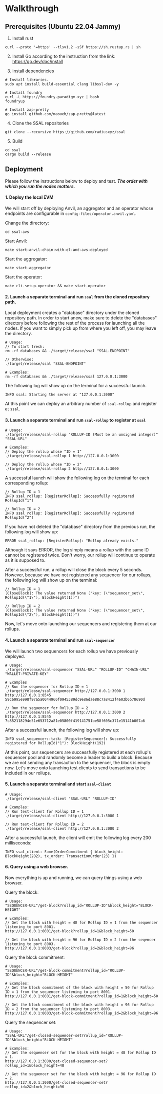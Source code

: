 # Walkthrough

## Prerequisites (Ubuntu 22.04 Jammy)
1. Install rust
```
curl --proto '=https' --tlsv1.2 -sSf https://sh.rustup.rs | sh
```
2. Install Go according to the instruction from the link: https://go.dev/doc/install

3. Install dependencies
```
# Install libraries.
sudo apt install build-essential clang libssl-dev -y

# Install foundry
curl -L https://foundry.paradigm.xyz | bash
foundryup

# Install zap-pretty
go install github.com/maoueh/zap-pretty@latest
```

4. Clone the SSAL repositories
```
git clone --recursive https://github.com/radiusxyz/ssal
```

5. Build
```
cd ssal
cargo build --release
```

## Deployment
Please follow the instructions below to deploy and test. ***The order with which you run the nodes matters.***

#### 1. Deploy the local EVM
We will start off by deploying Anvil, an aggregator and an operator whose endpoints are configurable in `config-files/operator.anvil.yaml`.

Change the directory:
```
cd ssal-avs
```

Start Anvil:
```
make start-anvil-chain-with-el-and-avs-deployed
```

Start the aggregator:
```
make start-aggregator
```

Start the operator:
```
make cli-setup-operator && make start-operator
```

#### 2. Launch a separate terminal and run `ssal` from the cloned repository path.
Local deployment creates a "database" directory under the cloned repository path. In order to start anew, make sure to delete the "databases" directory before following the rest of the process for launching all the nodes. If you want to simply pick up from where you left off, you may leave the directory.
```
# Usage:
// To start fresh:
rm -rf databases && ./target/release/ssal "SSAL-ENDPOINT"

// Otherwise:
./target/release/ssal "SSAL-ENDPOINT"

# Examples:
rm -rf databases && ./target/release/ssal 127.0.0.1:3000
```
The following log will show up on the terminal for a successful launch.
```
INFO ssal: Starting the server at "127.0.0.1:3000"
```
At this point we can deploy an arbitrary number of `ssal-rollup` and register at `ssal`.

#### 3. Launch a separate terminal and run `ssal-rollup` to register at `ssal`
```
# Usage:
./target/release/ssal-rollup "ROLLUP-ID (Must be an unsigned integer)" "SSAL-URL"

# Examples:
// Deploy the rollup whose "ID = 1"
./target/release/ssal-rollup 1 http://127.0.0.1:3000

// Deploy the rollup whose "ID = 2"
./target/release/ssal-rollup 2 http://127.0.0.1:3000
```

A successful launch will show the following log on the terminal for each corresponding rollup:
```
// Rollup ID = 1
INFO ssal_rollup: [RegisterRollup]: Successfully registered RollupId("1")

// Rollup ID = 2
INFO ssal_rollup: [RegisterRollup]: Successfully registered RollupId("2")
```

If you have not deleted the "database" directory from the previous run, the following log will show up:
```
ERROR ssal_rollup: [RegisterRollup]: "Rollup already exists."
```
Although it says ERROR, the log simply means a rollup with the same ID cannot be registered twice. Don't worry, our rollup will continue to operate as it is supposed to.

After a successful run, a rollup will close the block every 5 seconds. However, because we have not registered any sequencer for our rollups, the following log will show up on the terminal:
```
// Rollup ID = 1
[CloseBlock]: The value returned None ("key: (\"sequencer_set\", RollupId(\"1\"), BlockHeight(1))")

// Rollup ID = 2
[CloseBlock]: The value returned None ("key: (\"sequencer_set\", RollupId(\"2\"), BlockHeight(1))")
```

Now, let's move onto launching our sequencers and registering them at our rollups.

#### 4. Launch a separate terminal and run `ssal-sequencer` 
We will launch two sequencers for each rollup we have previously deployed.
```
# Usage:
./target/release/ssal-sequencer "SSAL-URL" "ROLLUP-ID" "CHAIN-URL" "WALLET-PRIVATE-KEY"

# Examples
// Run the sequencer for Rollup ID = 1
./target/release/ssal-sequencer http://127.0.0.1:3000 1 http://127.0.0.1:8545 59c6995e998f97a5a0044966f0945389dc9e86dae88c7a8412f4603b6b78690d

// Run the sequencer for Rollup ID = 2
./target/release/ssal-sequencer http://127.0.0.1:3000 2 http://127.0.0.1:8545 7c852118294e51e653712a81e05800f419141751be58f605c371e15141b007a6
```

After a successful launch, the following log will show up:
```
INFO ssal_sequencer::task: [RegisterSequencer]: Successfully registered for RollupId("1"): BlockHeight(192)
```

At this point, our sequencers are successfully registered at each rollup's sequencer pool and randomly become a leader to build a block. Because we are not sending any transaction to the sequencer, the block is empty now. Let's move onto launching test clients to send transactions to be included in our rollups.

#### 5. Launch a separate terminal and start `ssal-client`
```
# Usage:
./target/release/ssal-client "SSAL-URL" "ROLLUP-ID"

# Examples:
// Run test-client for Rollup ID = 1
./target/release/ssal-client http://127.0.0.1:3000 1

// Run test-client for Rollup ID = 2
./target/release/ssal-client http://127.0.0.1:3000 2
```

After a successful launch, the client will emit the following log every 200 milliseconds:
```
INFO ssal_client: Some(OrderCommitment { block_height: BlockHeight(282), tx_order: TransactionOrder(23) })
```

#### 6. Query using a web browser.
Now everything is up and running, we can query things using a web browser.

Query the block:
```
# Usage:
"SEQUENCER-URL"/get-block?rollup_id="ROLLUP-ID"&block_height="BLOCK-HEIGHT"

# Examples:
// Get the block with height = 48 for Rollup ID = 1 from the sequencer listening to port 8001.
http://127.0.0.1:8001/get-block?rollup_id=1&block_height=50

// Get the block with height = 96 for Rollup ID = 2 from the seqencer listening to port 8003.
http://127.0.0.1:8003/get-block?rollup_id=2&block_height=96
```

Query the block commitment:
```
# Usage:
"SEQUENCER-URL"/get-block-commitment?rollup_id="ROLLUP-ID"&block_height="BLOCK-HEIGHT"

# Examples:
// Get the block commitment of the block with height = 50 for Rollup ID = 1 from the sequencer listening to port 8001.
http://127.0.0.1:8001/get-block-commitment?rollup_id=1&block_height=50

// Get the block commitment of the block with height = 96 for Rollup ID = 2 from the sequencer listening to port 8003.
http://127.0.0.1:8003/get-block-commitment?rollup_id=2&block_height=96
```

Query the sequencer set:
```
# Usage:
"SSAL-URL"/get-closed-sequencer-set?rollup_id="ROLLUP-ID"&block_height="BLOCK-HEIGHT"

# Examples:
// Get the sequencer set for the block with height = 48 for Rollup ID = 1.
http://127.0.0.1:3000/get-closed-sequencer-set?rollup_id=1&block_height=48

// Get the sequencer set for the block with height = 96 for Rollup ID = 2.
http://127.0.0.1:3000/get-closed-sequencer-set?rollup_id=2&block_height=96
```
